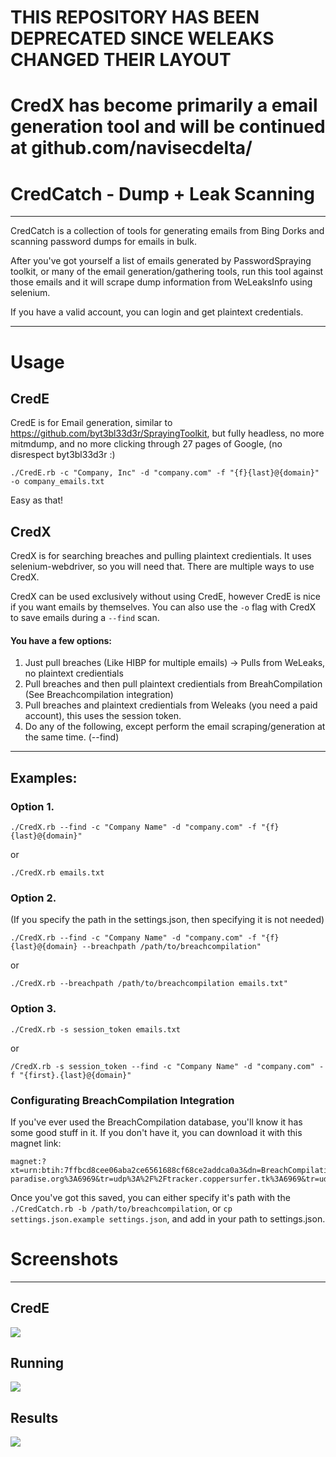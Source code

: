 # THIS REPOSITORY HAS BEEN DEPRECATED SINCE WELEAKS CHANGED THEIR LAYOUT
# CredX has become primarily a email generation tool and will be continued at github.com/navisecdelta/


# CredCatch - Dump + Leak Scanning 
---

CredCatch is a collection of  tools for generating emails from Bing Dorks and scanning password dumps for emails in bulk.

After you've got yourself a list of emails generated by PasswordSpraying toolkit, or many of the email generation/gathering tools, run this tool against those emails and it will scrape dump information from WeLeaksInfo using selenium.

If you have a valid account, you can login and get plaintext credentials.


---
# Usage

## CredE
CredE is for Email generation, similar to https://github.com/byt3bl33d3r/SprayingToolkit, but fully headless, no more mitmdump, and no more clicking through 27 pages of Google, (no disrespect byt3bl33d3r :)

```
./CredE.rb -c "Company, Inc" -d "company.com" -f "{f}{last}@{domain}" -o company_emails.txt
```

Easy as that!


## CredX
CredX is for searching breaches and pulling plaintext credientials. It uses selenium-webdriver, so you will need that. There are multiple ways to use CredX. 

CredX can be used exclusively without using CredE, however CredE is nice if you want emails by themselves. You can also use the `-o` flag with CredX to save emails during a `--find` scan.

#### You have a few options:
1. Just pull breaches (Like HIBP for multiple emails) -> Pulls from WeLeaks, no plaintext credientials 
2. Pull breaches and then pull plaintext credientials from BreahCompilation (See Breachcompilation integration)
3. Pull breaches and plaintext credientials from Weleaks (you need a paid account), this uses the session token.
4. Do any of the following, except perform the email scraping/generation at the same time. (--find)

---

## Examples:
### Option 1.

```
./CredX.rb --find -c "Company Name" -d "company.com" -f "{f}{last}@{domain}"
``` 

or 

```
./CredX.rb emails.txt
``` 

### Option 2.

(If you specify the path in the settings.json, then specifying it is not needed)

```
./CredX.rb --find -c "Company Name" -d "company.com" -f "{f}{last}@{domain} --breachpath /path/to/breachcompilation"
``` 

or

```
./CredX.rb --breachpath /path/to/breachcompilation emails.txt"
``` 

### Option 3.
```
./CredX.rb -s session_token emails.txt
```

or

```
/CredX.rb -s session_token --find -c "Company Name" -d "company.com" -f "{first}.{last}@{domain}"
```


### Configurating BreachCompilation Integration
If you've ever used the BreachCompilation database, you'll know it has some good stuff in it. If you don't have it, you can download it with this magnet link:

```
magnet:?xt=urn:btih:7ffbcd8cee06aba2ce6561688cf68ce2addca0a3&dn=BreachCompilation&tr=udp%3A%2F%2Ftracker.openbittorrent.com%3A80&tr=udp%3A%2F%2Ftracker.leechers-paradise.org%3A6969&tr=udp%3A%2F%2Ftracker.coppersurfer.tk%3A6969&tr=udp%3A%2F%2Fglotorrents.pw%3A6969&tr=udp%3A%2F%2Ftracker.opentrackr.org%3A1337
```

Once you've got this saved, you can either specify it's path with the `./CredCatch.rb -b /path/to/breachcompilation`, or `cp settings.json.example settings.json`, and add in your path to settings.json.

# Screenshots
---
## CredE
![](https://raw.githubusercontent.com/pry0cc/CredCatch/master/screenshots/credE.png)

## Running
![](https://raw.githubusercontent.com/pry0cc/CredCatch/master/screenshots/screenshot.png)

## Results
![](https://raw.githubusercontent.com/pry0cc/CredCatch/master/screenshots/results.png)

